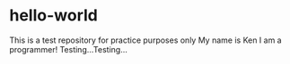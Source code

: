 # hello-world
This is a test repository for practice purposes only
My name is Ken I am a programmer!
Testing...Testing...

